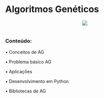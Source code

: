 # Algoritmos Genéticos

<p align="center">
<img src="https://img.shields.io/static/v1?label=Status&message=AGUARDA&color=blue&style=for-the-badge"/>
</p>

#

### Conteúdo:

• Conceitos de AG

• Problema básico AG

• Aplicações

• Desenvolvimento em Python

• Bibliotecas de AG
